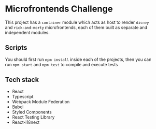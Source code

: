# Microfrontends Challenge

This project has a `container` module which acts as host to render `disney` and `rick-and-morty` microfrontends, each of them built as separate and independent modules.

## Scripts

You should first run `npm install` inside each of the projects, then you can run `npm start` and `npm test` to compile and execute tests

## Tech stack

- React
- Typescript
- Webpack Module Federation
- Babel
- Styled Components
- React Testing Library
- React-i18next
